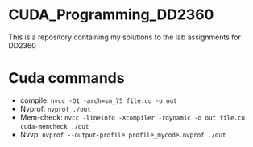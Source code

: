 # CUDA_Programming_DD2360
This is a repository containing my solutions to the lab assignments for DD2360

# Cuda commands
* compile: `nvcc -O1 -arch=sm_75 file.cu -o out`
* Nvprof: `nvprof ./out`
* Mem-check: `nvcc -lineinfo -Xcompiler -rdynamic -o out file.cu` `cuda-memcheck ./out`
* Nvvp: `nvprof --output-profile profile_mycode.nvprof ./out`
